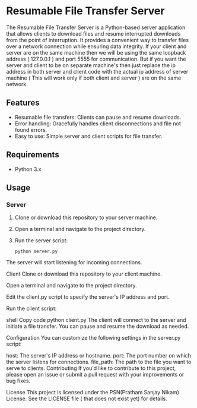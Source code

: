 # Resumable File Transfer Server

The Resumable File Transfer Server is a Python-based server application that allows clients to download files and resume interrupted downloads from the point of interruption. It provides a convenient way to transfer files over a network connection while ensuring data integrity. If your client and server are on the same machine then we will be using the same loopback address ( 127.0.0.1 ) and port 5555 for communication. But if you want the server and client to be on separate machine's then just replace the ip address in both server and client code with the actual ip address of server machine ( This will work only if both client and server ) are on the same network.

## Features

- Resumable file transfers: Clients can pause and resume downloads.
- Error handling: Gracefully handles client disconnections and file not found errors.
- Easy to use: Simple server and client scripts for file transfer.

## Requirements

- Python 3.x

## Usage

### Server

1. Clone or download this repository to your server machine.

2. Open a terminal and navigate to the project directory.

3. Run the server script:

   ```shell
   python server.py

The server will start listening for incoming connections.

Client
Clone or download this repository to your client machine.

Open a terminal and navigate to the project directory.

Edit the client.py script to specify the server's IP address and port.

Run the client script:

shell
Copy code
python client.py
The client will connect to the server and initiate a file transfer. You can pause and resume the download as needed.

Configuration
You can customize the following settings in the server.py script:

host: The server's IP address or hostname.
port: The port number on which the server listens for connections.
file_path: The path to the file you want to serve to clients.
Contributing
If you'd like to contribute to this project, please open an issue or submit a pull request with your improvements or bug fixes.

License
This project is licensed under the PSN(Pratham Sanjay Nikam) License. See the LICENSE file ( that does not exist yet) for details.
